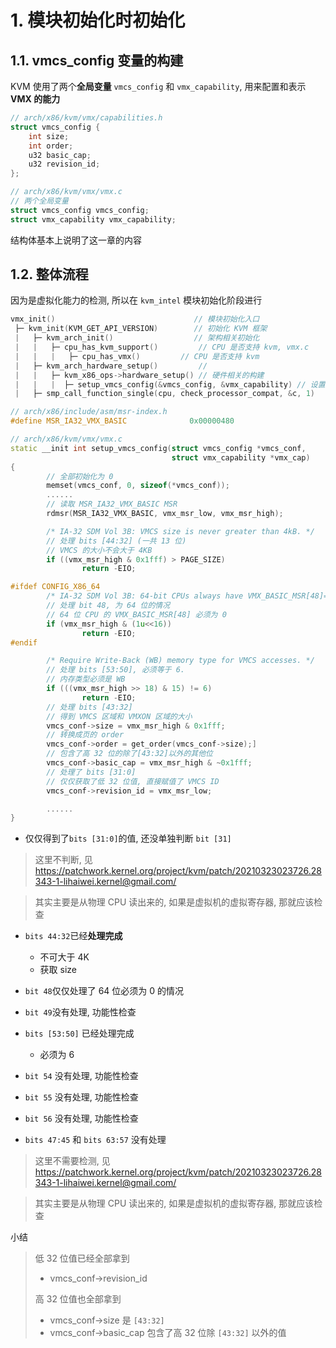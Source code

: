 

# 1. 模块初始化时初始化

## 1.1. vmcs_config 变量的构建

KVM 使用了两个**全局变量** `vmcs_config` 和 `vmx_capability`, 用来配置和表示**VMX 的能力**

```cpp
// arch/x86/kvm/vmx/capabilities.h
struct vmcs_config {
    int size;
    int order;
    u32 basic_cap;
    u32 revision_id;
};

// arch/x86/kvm/vmx/vmx.c
// 两个全局变量
struct vmcs_config vmcs_config;
struct vmx_capability vmx_capability;
```

结构体基本上说明了这一章的内容

## 1.2. 整体流程

因为是虚拟化能力的检测, 所以在 `kvm_intel` 模块初始化阶段进行

```cpp
vmx_init()                               // 模块初始化入口
 ├─ kvm_init(KVM_GET_API_VERSION)        // 初始化 KVM 框架
 |   ├─ kvm_arch_init()                  // 架构相关初始化
 |   |   ├─ cpu_has_kvm_support()         // CPU 是否支持 kvm, vmx.c
 |   |   |   ├─ cpu_has_vmx()         // CPU 是否支持 kvm
 |   ├─ kvm_arch_hardware_setup()         //
 |   |   ├─ kvm_x86_ops->hardware_setup() // 硬件相关的构建
 |   |   |  ├─ setup_vmcs_config(&vmcs_config, &vmx_capability) // 设置了全局变量 vmcs_config 和 vmx_capability
 |   ├─ smp_call_function_single(cpu, check_processor_compat, &c, 1)       // 对每个 online cpu 进行兼容性检查
```

```cpp
// arch/x86/include/asm/msr-index.h
#define MSR_IA32_VMX_BASIC              0x00000480

// arch/x86/kvm/vmx/vmx.c
static __init int setup_vmcs_config(struct vmcs_config *vmcs_conf,
                                    struct vmx_capability *vmx_cap)
{
        // 全部初始化为 0
        memset(vmcs_conf, 0, sizeof(*vmcs_conf));
        ......
        // 读取 MSR_IA32_VMX_BASIC MSR
        rdmsr(MSR_IA32_VMX_BASIC, vmx_msr_low, vmx_msr_high);

        /* IA-32 SDM Vol 3B: VMCS size is never greater than 4kB. */
        // 处理 bits [44:32] (一共 13 位)
        // VMCS 的大小不会大于 4KB
        if ((vmx_msr_high & 0x1fff) > PAGE_SIZE)
                return -EIO;

#ifdef CONFIG_X86_64
        /* IA-32 SDM Vol 3B: 64-bit CPUs always have VMX_BASIC_MSR[48]==0. */
        // 处理 bit 48, 为 64 位的情况
        // 64 位 CPU 的 VMX_BASIC_MSR[48] 必须为 0
        if (vmx_msr_high & (1u<<16))
                return -EIO;
#endif

        /* Require Write-Back (WB) memory type for VMCS accesses. */
        // 处理 bits [53:50], 必须等于 6.
        // 内存类型必须是 WB
        if (((vmx_msr_high >> 18) & 15) != 6)
                return -EIO;
        // 处理 bits [43:32]
        // 得到 VMCS 区域和 VMXON 区域的大小
        vmcs_conf->size = vmx_msr_high & 0x1fff;
        // 转换成页的 order
        vmcs_conf->order = get_order(vmcs_conf->size);]
        // 包含了高 32 位的除了[43:32]以外的其他位
        vmcs_conf->basic_cap = vmx_msr_high & ~0x1fff;
        // 处理了 bits [31:0]
        // 仅仅获取了低 32 位值, 直接赋值了 VMCS ID
        vmcs_conf->revision_id = vmx_msr_low;

        ......
}
```

* 仅仅得到了`bits [31:0]`的值, 还没单独判断 `bit [31]`

> 这里不判断, 见 https://patchwork.kernel.org/project/kvm/patch/20210323023726.28343-1-lihaiwei.kernel@gmail.com/

> 其实主要是从物理 CPU 读出来的, 如果是虚拟机的虚拟寄存器, 那就应该检查

* `bits 44:32`已经**处理完成**
    * 不可大于 4K
    * 获取 size

* `bit 48`仅仅处理了 64 位必须为 0 的情况

* `bit 49`没有处理, 功能性检查

* `bits [53:50]` 已经处理完成
    * 必须为 6

* `bit 54` 没有处理, 功能性检查

* `bit 55` 没有处理, 功能性检查

* `bit 56` 没有处理, 功能性检查

* `bits 47:45` 和 `bits 63:57` 没有处理

> 这里不需要检测, 见 https://patchwork.kernel.org/project/kvm/patch/20210323023726.28343-1-lihaiwei.kernel@gmail.com/

> 其实主要是从物理 CPU 读出来的, 如果是虚拟机的虚拟寄存器, 那就应该检查

小结

>
> 低 32 位值已经全部拿到
> * vmcs_conf->revision_id
>
> 高 32 位值也全部拿到
> * vmcs_conf->size 是 `[43:32]`
> * vmcs_conf->basic_cap 包含了高 32 位除 `[43:32]` 以外的值
